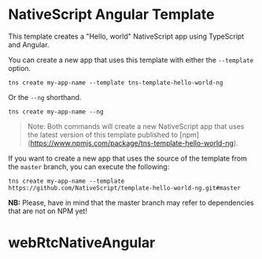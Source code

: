 # NativeScript Angular Template

This template creates a "Hello, world" NativeScript app using TypeScript and Angular.

You can create a new app that uses this template with either the `--template` option.

```
tns create my-app-name --template tns-template-hello-world-ng
```

Or the `--ng` shorthand.

```
tns create my-app-name --ng
```

> Note: Both commands will create a new NativeScript app that uses the latest version of this template published to [npm] (https://www.npmjs.com/package/tns-template-hello-world-ng).

If you want to create a new app that uses the source of the template from the `master` branch, you can execute the following:

```
tns create my-app-name --template https://github.com/NativeScript/template-hello-world-ng.git#master
```

**NB:** Please, have in mind that the master branch may refer to dependencies that are not on NPM yet!
# webRtcNativeAngular
